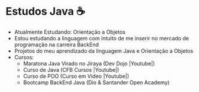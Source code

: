 # Estudos Java ☕
- Atualmente Estudando: Orientação a Objetos
- Estou estudando a linguagem com intuito de me inserir no mercado de programação na carreira BackEnd
- Projetos do meu aprendizado da linguagem Java e Orientação a Objetos
- Cursos: 
    - Maratona Java Virado no Jiraya (Dev Dojo |Youtube|)
    - Curso de Java (CFB Cursos |Youtube|)
    - Curso de POO (Curso em Video |Youtube|)
    - Bootcamp BackEnd Java (Dio & Santander Open Academy)


